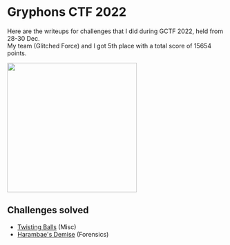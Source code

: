 
# Gryphons CTF 2022
Here are the writeups for challenges that I did during GCTF 2022, held from 28-30 Dec.  
My team (Glitched Force) and I got 5th place with a total score of 15654 points.  


<img src="https://user-images.githubusercontent.com/58442255/210302049-105e6158-42b2-4d29-979e-e73896f6e4af.jpg" width=300/>

## Challenges solved
- [Twisting Balls](Twisting%20Balls.md) (Misc)
- [Harambae's Demise](Harambae%27s%20Demise.md) (Forensics)
